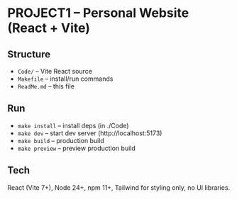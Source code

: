 # PROJECT1 – Personal Website (React + Vite)

## Structure

- `Code/` – Vite React source
- `Makefile` – install/run commands
- `ReadMe.md` – this file

## Run

- `make install` – install deps (in ./Code)
- `make dev` – start dev server (http://localhost:5173)
- `make build` – production build
- `make preview` – preview production build

## Tech

React (Vite 7+), Node 24+, npm 11+, Tailwind for styling only, no UI libraries.
